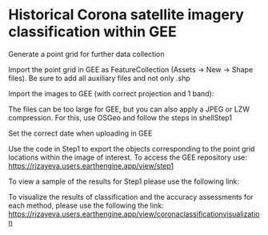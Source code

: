 # Historical Corona satellite imagery classification within GEE


  
  Generate a point grid for further data collection
  
  Import the point grid in GEE as FeatureCollection (Assets -> New -> Shape files). Be sure to add all auxiliary files and not only .shp

Import the images to GEE (with correct projection and 1 band):

The files can be too large for GEE, but you can also apply a JPEG or LZW compression. For this, use OSGeo and follow the steps in shellStep1

Set the correct date when uploading in GEE


Use the code in Step1 to export the objects corresponding to the point grid locations within the image of interest. To access the GEE repository use:
https://rizayeva.users.earthengine.app/view/step1



To view a sample of the results for Step1 please use the following link:


To visualize the results of classification and the accuracy assessments for each  method, please use the following the link:
https://rizayeva.users.earthengine.app/view/coronaclassificationvisualization


